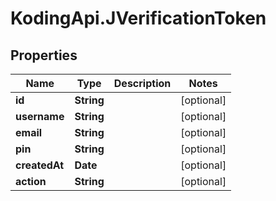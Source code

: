 # KodingApi.JVerificationToken

## Properties
Name | Type | Description | Notes
------------ | ------------- | ------------- | -------------
**id** | **String** |  | [optional] 
**username** | **String** |  | [optional] 
**email** | **String** |  | [optional] 
**pin** | **String** |  | [optional] 
**createdAt** | **Date** |  | [optional] 
**action** | **String** |  | [optional] 


